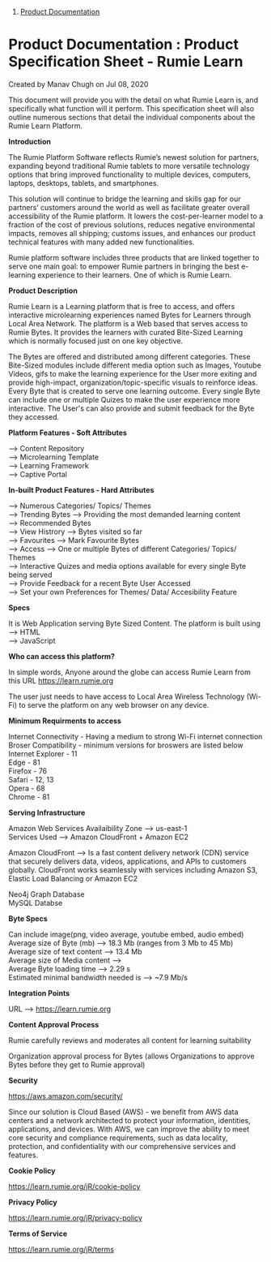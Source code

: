 
1.  [Product Documentation](index.html)

Product Documentation : Product Specification Sheet - Rumie Learn
=================================================================

Created by Manav Chugh on Jul 08, 2020

This document will provide you with the detail on what Rumie Learn is, and specifically what function will it perform. This specification sheet will also outline numerous sections that detail the individual components about the Rumie Learn Platform.

**Introduction**

The Rumie Platform Software reflects Rumie’s newest solution for partners, expanding beyond traditional Rumie tablets to more versatile technology options that bring improved functionality to multiple devices, computers, laptops, desktops, tablets, and smartphones. </br> 

This solution will continue to bridge the learning and skills gap for our partners’ customers around the world as well as facilitate greater overall accessibility of the Rumie platform. It lowers the cost-per-learner model to a fraction of the cost of previous solutions, reduces negative environmental impacts, removes all shipping; customs issues, and enhances our product technical features with many added new functionalities. </br> 

Rumie platform software includes three products that are linked together to serve one main goal: to empower Rumie partners in bringing the best e-learning experience to their learners. One of which is Rumie Learn. 


**Product Description**

Rumie Learn is a Learning platform that is free to access, and offers interactive 
microlearning experiences named Bytes for Learners through Local Area Network. The platform 
is a Web based that serves access to Rumie Bytes. It provides the learners with curated Bite-Sized Learning which 
is normally focused just on one key objective. </br> 

The Bytes are offered and distributed among different categories. 
These Bite-Sized modules include different media option such as Images, Youtube Videos, gifs to make the 
learning experience for the User more exiting and provide high-impact, organization/topic-specific visuals to reinforce ideas. 
Every Byte that is created to serve one learning outcome. Every single Byte can include 
one or multiple Quizes to make the user experience more interactive. The User's can also provide and submit feedback for the Byte they accessed. 


**Platform Features - Soft Attributes**

--> Content Repository </br>
--> Microlearning Template </br>
--> Learning Framework </br>
--> Captive Portal </br>

**In-built Product Features -  Hard Attributes**

--> Numerous Categories/ Topics/ Themes </br>
--> Trending Bytes --> Providing the most demanded learning content </br>
--> Recommended Bytes </br> 
--> View Histrory --> Bytes visited so far </br> 
--> Favourites --> Mark Favourite Bytes </br> 
--> Access --> One or multiple Bytes of different Categories/ Topics/ Themes </br>
--> Interactive Quizes and media options available for every single Byte being served </br> 
--> Provide Feedback for a recent Byte User Accessed </br> 
--> Set your own Preferences for Themes/ Data/ Accesibility Feature </br>




**Specs**

It is Web Application serving Byte Sized Content. The platform is built using </br> 
--> HTML </br>
--> JavaScript 
 

**Who can access this platform?**

In simple words, Anyone around the globe can access Rumie Learn from this URL
https://learn.rumie.org

The user just needs to have access to Local Area Wireless Technology (Wi-Fi) to serve 
the platform on any web browser on any device. 

**Minimum Requirments to access**

Internet Connectivity - Having a medium to strong Wi-Fi internet connection 
Broser Compatibility - minimum versions for broswers are listed below </br>
Internet Explorer - 11 </br>
Edge - 81 </br>
Firefox - 76 </br>
Safari - 12, 13 </br>
Opera - 68 </br>
Chrome - 81 </br>

**Serving Infrastructure**

Amazon Web Services 
Availaibility Zone --> us-east-1 </br>
Services Used --> Amazon CloudFront + Amazon EC2 

Amazon CloudFront --> Is a fast content delivery network (CDN) service that securely 
delivers data, videos, applications, and APIs to customers globally. CloudFront works 
seamlessly with services including Amazon S3, Elastic Load Balancing or Amazon EC2

Neo4j Graph Database </br>
MySQL Databse 

**Byte Specs**

Can include image(png, video average, youtube embed, audio embed) </br>
Average size of Byte (mb) --> 18.3 Mb (ranges from 3 Mb to 45 Mb) </br>
Average size of text content --> 13.4 Mb </br>
Average size of Media content --> </br>
Average Byte loading time --> 2.29 s </br>
Estimated minimal bandwidth needed is --> ~7.9 Mb/s </br>

**Integration Points**

URL --> https://learn.rumie.org

**Content Approval Process**

Rumie carefully reviews and moderates all content for learning suitability

Organization approval process for Bytes (allows Organizations to approve Bytes before 
they get to Rumie approval)

**Security**

https://aws.amazon.com/security/

Since our solution is Cloud Based (AWS) - we benefit from AWS data centers and a network 
architected to protect your information, identities, applications, and devices. 
With AWS, we can improve the ability to meet core security and compliance requirements, 
such as data locality, protection, and confidentiality with our comprehensive services 
and features.

**Cookie Policy**

https://learn.rumie.org/jR/cookie-policy

**Privacy Policy**

https://learn.rumie.org/jR/privacy-policy

**Terms of Service**

https://learn.rumie.org/jR/terms

